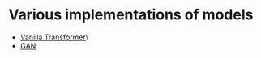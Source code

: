 # Various implementations of models
- [Vanilla Transformer](https://github.com/Rahuboy/AssortedModels/tree/main/vanilla-transformer)\
- [GAN](https://github.com/Rahuboy/AssortedModels/tree/main/GAN)
